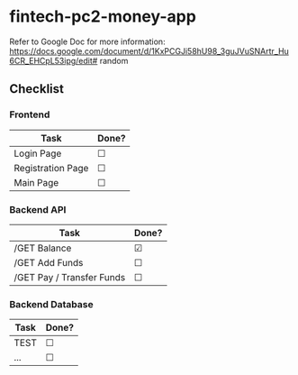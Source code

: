 # fintech-pc2-money-app

Refer to Google Doc for more information: https://docs.google.com/document/d/1KxPCGJi58hU98_3guJVuSNArtr_Hu6CR_EHCpL53ipg/edit#
random
## Checklist

### Frontend

| Task | Done? |
| --- | --- |
| Login Page | &#9744; |
| Registration Page | &#9744; |
| Main Page | &#9744; |

### Backend API

| Task | Done? |
| --- | --- |
| /GET Balance | &#9745; |
| /GET Add Funds | &#9744; |
| /GET Pay / Transfer Funds | &#9744; |

### Backend Database

| Task | Done? |
| --- | --- |
| TEST | &#9744; |
| ... | &#9744; |
